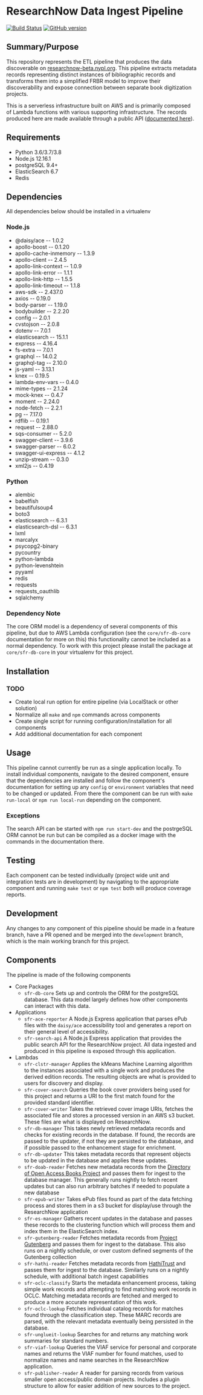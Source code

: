 # ResearchNow Data Ingest Pipeline

[![Build Status](https://travis-ci.com/NYPL/sfr-ingest-pipeline.svg?branch=development)](https://travis-ci.com/NYPL/sfr-ingest-pipeline) [![GitHub version](https://badge.fury.io/gh/nypl%2Fsfr-ingest-pipeline.svg)](https://badge.fury.io/gh/nypl%2Fsfr-ingest-pipeline)

## Summary/Purpose

This repository represents the ETL pipeline that produces the data discoverable on [researchnow-beta.nypl.org](researchnow-beta.nypl.org). This pipeline extracts metadata records representing distinct instances of bibliographic records and transforms them into a simplified FRBR model to improve their discoverability and expose connection between separate book digitization projects.

This is a serverless infrastructure built on AWS and is primarily composed of Lambda functions with various supporting infrastructure. The records produced here are made available through a public API ([documented here](https://dev-platformdocs.nypl.org/#/research-now)).

## Requirements

- Python 3.6/3.7/3.8
- Node.js 12.16.1
- postgreSQL 9.4+
- ElasticSearch 6.7
- Redis

## Dependencies

All dependencies below should be installed in a virtualenv

### Node.js

- @daisy/ace -- 1.0.2
- apollo-boost -- 0.1.20
- apollo-cache-inmemory -- 1.3.9
- apollo-client -- 2.4.5
- apollo-link-context -- 1.0.9
- apollo-link-error -- 1.1.1
- apollo-link-http -- 1.5.5
- apollo-link-timeout -- 1.1.8
- aws-sdk -- 2.437.0
- axios -- 0.19.0
- body-parser -- 1.19.0
- bodybuilder -- 2.2.20
- config -- 2.0.1
- cvstojson -- 2.0.8
- dotenv -- 7.0.1
- elasticsearch -- 15.1.1
- express -- 4.16.4
- fs-extra -- 7.0.1
- graphql -- 14.0.2
- graphql-tag -- 2.10.0
- js-yaml -- 3.13.1
- knex -- 0.19.5
- lambda-env-vars -- 0.4.0
- mime-types -- 2.1.24
- mock-knex -- 0.4.7
- moment -- 2.24.0
- node-fetch -- 2.2.1
- pg -- 7.17.0
- rdflib -- 0.19.1
- request -- 2.88.0
- sqs-consumer -- 5.2.0
- swagger-client -- 3.9.6
- swagger-parser -- 6.0.2
- swagger-ui-express -- 4.1.2
- unzip-stream -- 0.3.0
- xml2js -- 0.4.19

### Python

- alembic
- babelfish
- beautifulsoup4
- boto3
- elasticsearch -- 6.3.1
- elasticsearch-dsl -- 6.3.1
- lxml
- marcalyx
- psycopg2-binary
- pycountry
- python-lambda
- python-levenshtein
- pyyaml
- redis
- requests
- requests_oauthlib
- sqlalchemy

### Dependency Note

The core ORM model is a dependency of several components of this pipeline, but due to AWS Lambda configuration (see the `core/sfr-db-core` documentation for more on this) this functionality cannot be included as a normal dependency. To work with this project please install the package at `core/sfr-db-core` in your virtualenv for this project.

## Installation

### TODO

- Create local run option for entire pipeline (via LocalStack or other solution)
- Normalize all `make` and `npm` commands across components
- Create single script for running configuration/installation for all components
- Add additional documentation for each component

## Usage

This pipeline cannot currently be run as a single application locally. To install individual components, navigate to the desired component, ensure that the dependencies are installed and follow the component's documentation for setting up any `config` or `environment` variables that need to be changed or updated. From there the component can be run with `make run-local` or `npm run local-run` depending on the component.

### Exceptions

The search API can be started with `npm run start-dev` and the postrgeSQL ORM cannot be run but can be compiled as a docker image with the commands in the documentation there.

## Testing

Each component can be tested individually (project wide unit and integration tests are in development) by navigating to the appropriate component and running `make test` or `npm test` both will produce coverage reports.

## Development

Any changes to any component of this pipeline should be made in a feature branch, have a PR opened and be merged into the `development` branch, which is the main working branch for this project.

## Components

The pipeline is made of the following components

- Core Packages
  - `sfr-db-core` Sets up and controls the ORM for the postgreSQL database. This data model largely defines how other components can interact with this data.
- Applications
  - `sfr-ace-reporter` A Node.js Express application that parses ePub files with the `daisy/ace` accessibility tool and generates a report on their general level of accessibility.
  - `sfr-search-api` A Node.js Express application that provides the public search API for the ResearchNow project. All data ingested and produced in this pipeline is exposed through this application.
- Lambdas
  - `sfr-clstr-manager` Applies the kMeans Machine Learning algorithm to the instances associated with a single work and produces the derived edition records. The resulting objects are what is provided to users for discovery and display.
  - `sfr-cover-search` Queries the book cover providers being used for this project and returns a URI to the first match found for the provided standard identifier.
  - `sfr-cover-writer` Takes the retrieved cover image URIs, fetches the associated file and stores a processed version in an AWS s3 bucket. These files are what is displayed on ResearchNow.
  - `sfr-db-manager` This takes newly retrieved metadata records and checks for existing records in the database. If found, the records are passed to the updater, if not they are persisted to the database, and if possible passed to the enhancement stage for enrichment.
  - `sfr-db-updater` This takes metadata records that represent objects to be updated in the database and applies these updates.
  - `sfr-doab-reader` Fetches new metadata records from the [Directory of Open Access Books Project](https://doabooks.org) and passes them for ingest to the database manager. This generally runs nightly to fetch recent updates but can also run arbitrary batches if needed to populate a new database
  - `sfr-epub-writer` Takes ePub files found as part of the data fetching process and stores them in a s3 bucket for display/use through the ResearchNow application
  - `sfr-es-manager` Gathers recent updates in the database and passes these records to the clustering function which will process them and index them in the ElasticSearch index.
  - `sfr-gutenberg-reader` Fetches metadata records from [Project Gutenberg](https://gutenberg.org) and passes them for ingest to the database. This also runs on a nightly schedule, or over custom defined segments of the Gutenberg collection
  - `sfr-hathi-reader` Fetches metadata records from [HathiTrust](https://hathitrust.org) and passes them for ingest to the database. Similarly runs on a nightly schedule, with additional batch ingest capabilities
  - `sfr-oclc-classify` Starts the metadata enhancement process, taking simple work records and attempting to find matching work records in OCLC. Matching metadata records are fetched and merged to produce a more accurate representation of this work.
  - `sfr-oclc-lookup` Fetches individual catalog records for matches found through the classification step. These MARC records are parsed, with the relevant metadata eventually being persisted in the database.
  - `sfr-unglueit-lookup` Searches for and returns any matching work summaries for standard numbers.
  - `sfr-viaf-lookup` Queries the VIAF service for personal and corporate names and returns the VIAF number for found matches, used to normalize names and name searches in the ResearchNow application.
  - `sfr-publisher-reader` A reader for parsing records from various smaller open access/public domain projects. Includes a plugin structure to allow for easier addition of new sources to the project.
